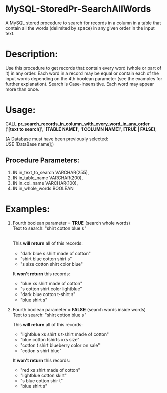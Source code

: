 # MySQL-StoredPr-SearchAllWords
A MySQL stored procedure to search for records in a column in a table that contain all the words (delimited by space) in any given order in the input text.

# Description:
Use this procedure to get records that contain every word (whole or part of it) in any order. Each word in a record may be equal or contain each of the input words depending on the 4th boolean parameter (see the examples for further explanation). Search is Case-insensitive. Each word may appear more than once.

# Usage:
CALL __pr_search_records_in_column_with_every_word_in_any_order__ ('__[text to search]__', '__[TABLE NAME]__', '__[COLUMN NAME]__', __[TRUE | FALSE)__;

(A Database must have been previously selected: <br>
USE [DataBase name];)

## Procedure Parameters:
1. IN in_text_to_search VARCHAR(255),
2. IN in_table_name VARCHAR(200),
3. IN in_col_name VARCHAR(100),
4. IN in_whole_words BOOLEAN

# Examples:
1. Fourth boolean parameter = __TRUE__ (search whole words)<br>
Text to search: "shirt cotton blue s"<br><br>

   This __will return__ all of this records:
   - "dark blue s shirt made of cotton"
   - "shirt blue cotton shirt s"
   - "s size cotton shirt color blue"

   It __won't return__ this records:
   - "blue xs shirt made of cotton"
   - "s cotton shirt color lightblue"
   - "dark blue cotton t-shirt s"
   - "blue shirt s"

2. Fourth boolean parameter = __FALSE__ (search words inside words)<br>
Text to search: "shirt cotton blue s"<br>

   This __will return__ all of this records:
   - "lightblue xs shirt s t-shirt made of cotton"
   - "blue cotton tshirts xxs size"
   - "cotton t shirt blueberry color on sale"
   - "cotton s shirt blue"

   It __won't return__ this records:
   - "red xs shirt made of cotton"
   - "lightblue cotton skirt"
   - "s blue cotton shir t"
   - "blue shirt s"
